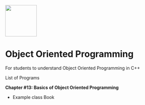 <a href="https://www.bzu.edu.pk"><img src="https://bzu.edu.pk/assets/images/logo.png" width="100" height="100" /></a>

# Object Oriented Programming
 For students to understand Object Oriented Programming in C++

List of Programs

**Chapter #13: Basics of Object Oriented Programming**
- Example class Book

